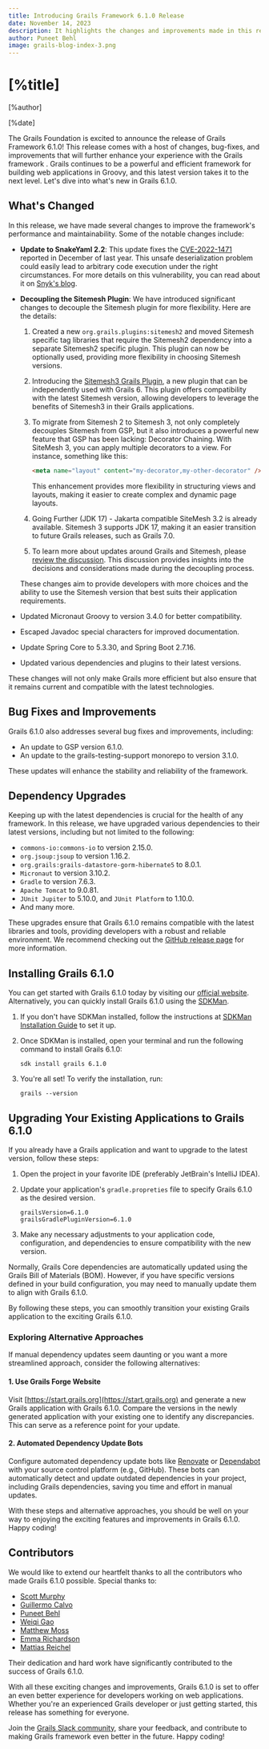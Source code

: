 ```yaml
---
title: Introducing Grails Framework 6.1.0 Release
date: November 14, 2023
description: It highlights the changes and improvements made in this release, provides information about bug fixes, dependency upgrades, and acknowledges the contributions of various developers.
author: Puneet Behl
image: grails-blog-index-3.png
---
```


# [%title]

[%author]

[%date]

The Grails Foundation is excited to announce the release of Grails Framework 6.1.0! This release comes with a host of changes, bug-fixes, and improvements that will further enhance your experience with the Grails framework . Grails continues to be a powerful and efficient framework for building web applications in Groovy, and this latest version takes it to the next level. Let's dive into what's new in Grails 6.1.0.

## What's Changed

In this release, we have made several changes to improve the framework's performance and maintainability. Some of the notable changes include:

* **Update to SnakeYaml 2.2**: This update fixes the [CVE-2022-1471](https://www.cve.org/CVERecord?id=CVE-2022-1471) reported in December of last year. This unsafe deserialization problem could easily lead to arbitrary code execution under the right circumstances. For more details on this vulnerability, you can read about it on [Snyk's blog](https://snyk.io/blog/snakeyaml-unsafe-deserialization-vulnerability/).

* **Decoupling the Sitemesh Plugin**: We have introduced significant changes to decouple the Sitemesh plugin for more flexibility. Here are the details:
    1. Created a new `org.grails.plugins:sitemesh2` and moved Sitemesh specific tag libraries that require the Sitemesh2 dependency into a separate Sitemesh2 specific plugin. This plugin can now be optionally used, providing more flexibility in choosing Sitemesh versions.

    2. Introducing the [Sitemesh3 Grails Plugin](https://github.com/codeconsole/grails-sitemesh3), a new plugin that can be independently used with Grails 6. This plugin offers compatibility with the latest Sitemesh version, allowing developers to leverage the benefits of Sitemesh3 in their Grails applications.

    3. To migrate from Sitemesh 2 to Sitemesh 3, not only completely decouples Sitemesh from GSP, but it also introduces a powerful new feature that GSP has been lacking: Decorator Chaining. With SiteMesh 3, you can apply multiple decorators to a view. For instance, something like this:

       ````html
       <meta name="layout" content="my-decorator,my-other-decorator" />
       ````

       This enhancement provides more flexibility in structuring views and layouts, making it easier to create complex and dynamic page layouts.

    4. Going Further (JDK 17) - Jakarta compatible SiteMesh 3.2 is already available. Sitemesh 3 supports JDK 17, making it an easier transition to future Grails releases, such as Grails 7.0.

    5. To learn more about updates around Grails and Sitemesh, please [review the discussion](https://github.com/grails/grails-core/issues/13058). This discussion provides insights into the decisions and considerations made during the decoupling process.

    These changes aim to provide developers with more choices and the ability to use the Sitemesh version that best suits their application requirements.

* Updated Micronaut Groovy to version 3.4.0 for better compatibility.

* Escaped Javadoc special characters for improved documentation.

* Update Spring Core to 5.3.30, and Spring Boot 2.7.16.

* Updated various dependencies and plugins to their latest versions.

These changes will not only make Grails more efficient but also ensure that it remains current and compatible with the latest technologies.

## Bug Fixes and Improvements

Grails 6.1.0 also addresses several bug fixes and improvements, including:

* An update to GSP version 6.1.0.
* An update to the grails-testing-support monorepo to version 3.1.0.

These updates will enhance the stability and reliability of the framework.

## Dependency Upgrades

Keeping up with the latest dependencies is crucial for the health of any framework. In this release, we have upgraded various dependencies to their latest versions, including but not limited to the following:

* `commons-io:commons-io` to version 2.15.0.
* `org.jsoup:jsoup` to version 1.16.2.
* `org.grails:grails-datastore-gorm-hibernate5` to 8.0.1.
* `Micronaut` to version 3.10.2.
* `Gradle` to version 7.6.3.
* `Apache Tomcat` to 9.0.81.
* `JUnit Jupiter` to 5.10.0, and `JUnit Platform` to 1.10.0.
* And many more.

These upgrades ensure that Grails 6.1.0 remains compatible with the latest libraries and tools, providing developers with a robust and reliable environment. We recommend checking out the [GitHub release page](https://github.com/grails/grails-core/releases/tag/v6.1.0) for more information.

## Installing Grails 6.1.0

You can get started with Grails 6.1.0 today by visiting our [official website](https://start.grails.org/). Alternatively, you can quickly install Grails 6.1.0 using the [SDKMan](https://sdkman.io/).

1. If you don't have SDKMan installed, follow the instructions at [SDKMan Installation Guide](https://sdkman.io/install/) to set it up.

2. Once SDKMan is installed, open your terminal and run the following command to install Grails 6.1.0:

    ````shell
    sdk install grails 6.1.0
    ````

3. You're all set! To verify the installation, run:

    ````shell
    grails --version
    ````

## Upgrading Your Existing Applications to Grails 6.1.0

If you already have a Grails application and want to upgrade to the latest version, follow these steps:

1. Open the project in your favorite IDE (preferably JetBrain's IntelliJ IDEA).
2. Update your application's `gradle.propreties` file to specify Grails 6.1.0 as the desired version.

    ````properties
    grailsVersion=6.1.0
    grailsGradlePluginVersion=6.1.0
    ````

3. Make any necessary adjustments to your application code, configuration, and dependencies to ensure compatibility with the new version.

Normally, Grails Core dependencies are automatically updated using the Grails Bill of Materials (BOM). However, if you have specific versions defined in your build configuration, you may need to manually update them to align with Grails 6.1.0.

By following these steps, you can smoothly transition your existing Grails application to the exciting Grails 6.1.0.

### Exploring Alternative Approaches

If manual dependency updates seem daunting or you want a more streamlined approach, consider the following alternatives:

#### 1. Use Grails Forge Website

Visit [https://start.grails.org](https://start.grails.org) and generate a new Grails application with Grails 6.1.0. Compare the versions in the newly generated application with your existing one to identify any discrepancies. This can serve as a reference point for your update.

#### 2. Automated Dependency Update Bots

Configure automated dependency update bots like [Renovate](https://docs.renovatebot.com/) or [Dependabot](https://dependabot.com/) with your source control platform (e.g., GitHub). These bots can automatically detect and update outdated dependencies in your project, including Grails dependencies, saving you time and effort in manual updates.

With these steps and alternative approaches, you should be well on your way to enjoying the exciting features and improvements in Grails 6.1.0. Happy coding!

## Contributors

We would like to extend our heartfelt thanks to all the contributors who made Grails 6.1.0 possible. Special thanks to:

* [Scott Murphy](https://github.com/codeconsole)
* [Guillermo Calvo](https://github.com/guillermocalvo)
* [Puneet Behl](https://github.com/puneetbehl)
* [Weiqi Gao](https://github.com/weiqigao)
* [Matthew Moss](https://github.com/mattmoss)
* [Emma Richardson](https://github.com/Emrichardsone)
* [Mattias Reichel](https://github.com/matrei)

Their dedication and hard work have significantly contributed to the success of Grails 6.1.0.

With all these exciting changes and improvements, Grails 6.1.0 is set to offer an even better experience for developers working on web applications. Whether you're an experienced Grails developer or just getting started, this release has something for everyone.

Join the [Grails Slack community](https://grails.slack.com), share your feedback, and contribute to making Grails framework even better in the future. Happy coding!
